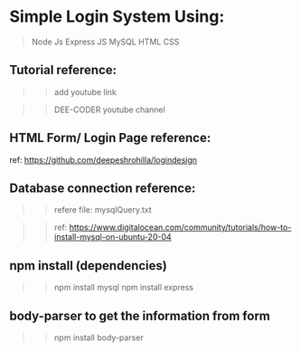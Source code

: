 # Simple Login System Using:
> Node Js
> Express JS
> MySQL
> HTML
> CSS

## Tutorial reference:
>> add youtube link

>> DEE-CODER youtube channel

## HTML Form/ Login Page reference:
ref: https://github.com/deepeshrohilla/logindesign

## Database connection reference:
>> refere file: mysqlQuery.txt

>> ref: https://www.digitalocean.com/community/tutorials/how-to-install-mysql-on-ubuntu-20-04

## npm install (dependencies)
>> npm install mysql
>> npm install express

## body-parser to get the information from form

>> npm install body-parser
